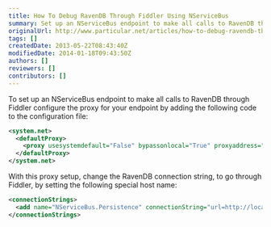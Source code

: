 ```yaml
---
title: How To Debug RavenDB Through Fiddler Using NServiceBus
summary: Set up an NServiceBus endpoint to make all calls to RavenDB through Fiddler by configuring the proxy for your endpoint.
originalUrl: http://www.particular.net/articles/how-to-debug-ravendb-through-fiddler-using-nservicebus
tags: []
createdDate: 2013-05-22T08:43:40Z
modifiedDate: 2014-01-18T09:43:50Z
authors: []
reviewers: []
contributors: []
---
```


To set up an NServiceBus endpoint to make all calls to RavenDB through Fiddler configure the proxy for your endpoint by adding the following code to the configuration file:


```XML
<system.net>
  <defaultProxy>
    <proxy usesystemdefault="False" bypassonlocal="True" proxyaddress="http://127.0.0.1:8888"/>
  </defaultProxy>
</system.net>
```

 With this proxy setup, change the RavenDB connection string, to go through Fiddler, by setting the following special host name:


```XML
<connectionStrings>
  <add name="NServiceBus.Persistence" connectionString="url=http://localhost.fiddler:8080"/>
</connectionStrings>
```




